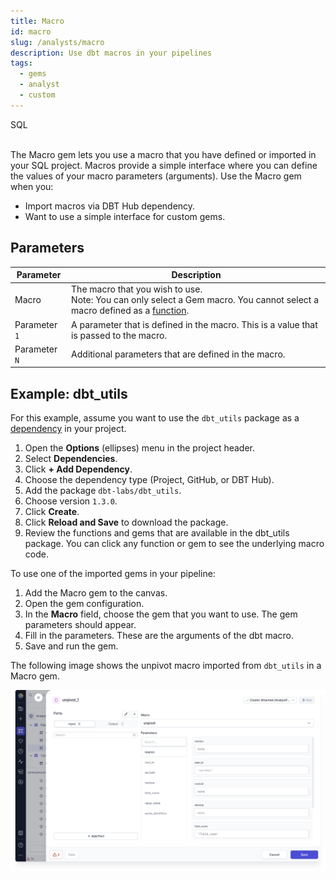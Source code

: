 ```yaml
---
title: Macro
id: macro
slug: /analysts/macro
description: Use dbt macros in your pipelines
tags:
  - gems
  - analyst
  - custom
---
```


<span class="badge">SQL</span><br/><br/>

The Macro gem lets you use a macro that you have defined or imported in your SQL project. Macros provide a simple interface where you can define the values of your macro parameters (arguments). Use the Macro gem when you:

- Import macros via DBT Hub dependency.
- Want to use a simple interface for custom gems.

## Parameters

| Parameter     | Description                                                                                                                                                                     |
| ------------- | ------------------------------------------------------------------------------------------------------------------------------------------------------------------------------- |
| Macro         | The macro that you wish to use.<br/>Note: You can only select a Gem macro. You cannot select a macro defined as a [function](docs/analysts/development/functions/functions.md). |
| Parameter `1` | A parameter that is defined in the macro. This is a value that is passed to the macro.                                                                                          |
| Parameter `N` | Additional parameters that are defined in the macro.                                                                                                                            |

## Example: dbt_utils

For this example, assume you want to use the `dbt_utils` package as a [dependency](docs/analysts/extensibility/extensibility.md#dependencies) in your project.

1. Open the **Options** (ellipses) menu in the project header.
1. Select **Dependencies**.
1. Click **+ Add Dependency**.
1. Choose the dependency type (Project, GitHub, or DBT Hub).
1. Add the package `dbt-labs/dbt_utils`.
1. Choose version `1.3.0`.
1. Click **Create**.
1. Click **Reload and Save** to download the package.
1. Review the functions and gems that are available in the dbt_utils package. You can click any function or gem to see the underlying macro code.

To use one of the imported gems in your pipeline:

1. Add the Macro gem to the canvas.
1. Open the gem configuration.
1. In the **Macro** field, choose the gem that you want to use. The gem parameters should appear.
1. Fill in the parameters. These are the arguments of the dbt macro.
1. Save and run the gem.

The following image shows the unpivot macro imported from `dbt_utils` in a Macro gem.

![Unpivot macro](img/unpivot-macro.png)
